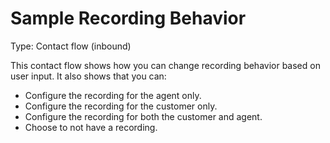 # Sample Recording Behavior<a name="sample-recording-behavior"></a>

Type: Contact flow \(inbound\)

This contact flow shows how you can change recording behavior based on user input\. It also shows that you can:
+ Configure the recording for the agent only\.
+ Configure the recording for the customer only\.
+ Configure the recording for both the customer and agent\.
+ Choose to not have a recording\.